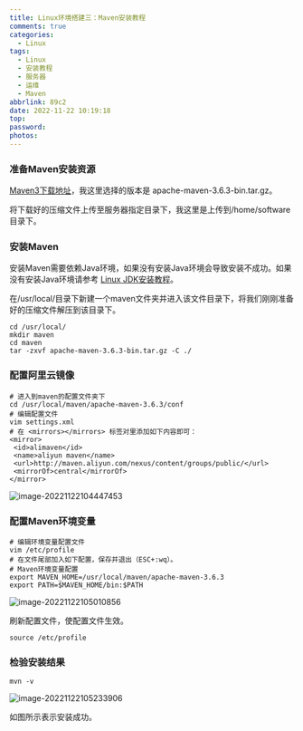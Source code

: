 ```yaml
---
title: Linux环境搭建三：Maven安装教程
comments: true
categories:
  - Linux
tags:
  - Linux
  - 安装教程
  - 服务器
  - 运维
  - Maven
abbrlink: 89c2
date: 2022-11-22 10:19:18
top:
password:
photos:
---
```


### 准备Maven安装资源

[Maven3下载地址](https://archive.apache.org/dist/maven/maven-3/)，我这里选择的版本是 apache-maven-3.6.3-bin.tar.gz。

将下载好的压缩文件上传至服务器指定目录下，我这里是上传到/home/software目录下。

<!-- more-->

### 安装Maven

安装Maven需要依赖Java环境，如果没有安装Java环境会导致安装不成功。如果没有安装Java环境请参考 [Linux JDK安装教程](https://blog.flowerunbeaten.top/post/47ad.html)。

在/usr/local/目录下新建一个maven文件夹并进入该文件目录下，将我们刚刚准备好的压缩文件解压到该目录下。

```
cd /usr/local/
mkdir maven
cd maven
tar -zxvf apache-maven-3.6.3-bin.tar.gz -C ./
```

### 配置阿里云镜像

```
# 进入到maven的配置文件夹下
cd /usr/local/maven/apache-maven-3.6.3/conf
# 编辑配置文件
vim settings.xml
# 在 <mirrors></mirrors> 标签对⾥添加如下内容即可：
<mirror>
 <id>alimaven</id>
 <name>aliyun maven</name>
 <url>http://maven.aliyun.com/nexus/content/groups/public/</url>
 <mirrorOf>central</mirrorOf>
</mirror>
```

![image-20221122104447453](https://flowerunbeaten-blog-images.oss-cn-chengdu.aliyuncs.com/images/202211221044636.png)

### 配置Maven环境变量

```
# 编辑环境变量配置文件
vim /etc/profile
# 在文件尾部加入如下配置，保存并退出（ESC+:wq）。
# Maven环境变量配置
export MAVEN_HOME=/usr/local/maven/apache-maven-3.6.3
export PATH=$MAVEN_HOME/bin:$PATH
```

![image-20221122105010856](https://flowerunbeaten-blog-images.oss-cn-chengdu.aliyuncs.com/images/202211221050947.png)

刷新配置文件，使配置文件生效。

```
source /etc/profile
```

### 检验安装结果

```
mvn -v
```

![image-20221122105233906](https://flowerunbeaten-blog-images.oss-cn-chengdu.aliyuncs.com/images/202211221052956.png)

如图所示表示安装成功。